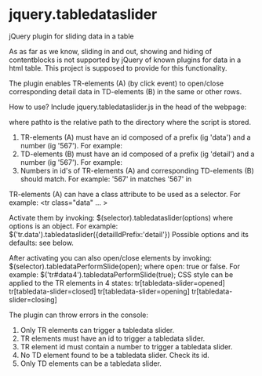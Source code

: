 # jquery.tabledataslider
jQuery plugin for sliding data in a table

As as far as we know, sliding in and out, showing and hiding of contentblocks is not supported by jQuery of known plugins for data in a html table. 
This project is supposed to provide for this functionality.

The plugin enables  TR-elements (A) (by click event) to open/close corresponding detail data in TD-elements (B) in the same or other rows.
	
How to use?
Include jquery.tabledataslider.js in the head of the webpage: 
<script src="pathto/jquery.tabledataslider.js"></script> where pathto is the relative path to the directory where the script is stored.

1)	TR-elements (A) must have an id composed of a prefix (ig 'data') and a number (ig '567'). 
	For example: <tr id="data567">
2)	TD-elements (B) must have an id composed of a prefix (ig 'detail') and a number (ig '567'). 
	For example: <td id="detail567">
3)	Numbers in id's of TR-elements (A) and corresponding TD-elements (B) should match.
	For example: '567' in <tr id="data567"> matches '567' in <td id="detail567">

TR-elements (A) can have a class attribute to be used as a selector. For example: <tr class="data" ... >
	
Activate them by invoking: $(selector).tabledataslider(options) where options is an object. For example: $('tr.data').tabledataslider({detailIdPrefix:'detail'})
Possible options and its defaults: see below.

After activating you can also open/close elements by invoking: $(selector).tabledataPerformSlide(open); where open: true or false.
For example: $('tr#data4').tabledataPerformSlide(true);
CSS style can be applied to the TR elements in 4 states:
	tr[tabledata-slider=opened]
	tr[tabledata-slider=closed] 
	tr[tabledata-slider=opening] 
	tr[tabledata-slider=closing] 
	
The plugin can throw errors in the console:
1) 	Only TR elements can trigger a tabledata slider. 
2)	TR elements must have an id to trigger a tabledata slider.
3)	TR element id must contain a number to trigger a tabledata slider.
4)	No TD element found to be a tabledata slider. Check its id.
5)	Only TD elements can be a tabledata slider.

